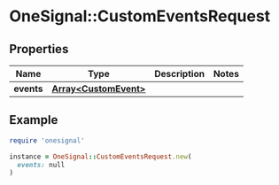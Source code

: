 # OneSignal::CustomEventsRequest

## Properties

| Name | Type | Description | Notes |
| ---- | ---- | ----------- | ----- |
| **events** | [**Array&lt;CustomEvent&gt;**](CustomEvent.md) |  |  |

## Example

```ruby
require 'onesignal'

instance = OneSignal::CustomEventsRequest.new(
  events: null
)
```

